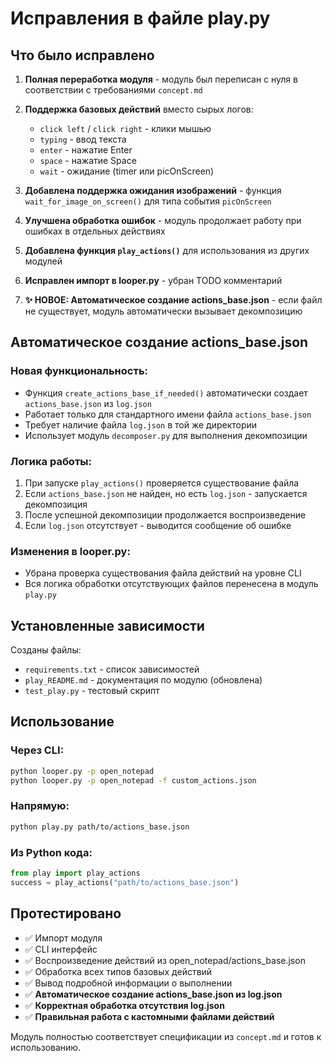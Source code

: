 # Исправления в файле play.py

## Что было исправлено

1. **Полная переработка модуля** - модуль был переписан с нуля в соответствии с требованиями `concept.md`

2. **Поддержка базовых действий** вместо сырых логов:
   - `click left` / `click right` - клики мышью
   - `typing` - ввод текста
   - `enter` - нажатие Enter
   - `space` - нажатие Space  
   - `wait` - ожидание (timer или picOnScreen)

3. **Добавлена поддержка ожидания изображений** - функция `wait_for_image_on_screen()` для типа события `picOnScreen`

4. **Улучшена обработка ошибок** - модуль продолжает работу при ошибках в отдельных действиях

5. **Добавлена функция `play_actions()`** для использования из других модулей

6. **Исправлен импорт в looper.py** - убран TODO комментарий

7. **✨ НОВОЕ: Автоматическое создание actions_base.json** - если файл не существует, модуль автоматически вызывает декомпозицию

## Автоматическое создание actions_base.json

### Новая функциональность:
- Функция `create_actions_base_if_needed()` автоматически создает `actions_base.json` из `log.json`
- Работает только для стандартного имени файла `actions_base.json`
- Требует наличие файла `log.json` в той же директории
- Использует модуль `decomposer.py` для выполнения декомпозиции

### Логика работы:
1. При запуске `play_actions()` проверяется существование файла
2. Если `actions_base.json` не найден, но есть `log.json` - запускается декомпозиция
3. После успешной декомпозиции продолжается воспроизведение
4. Если `log.json` отсутствует - выводится сообщение об ошибке

### Изменения в looper.py:
- Убрана проверка существования файла действий на уровне CLI
- Вся логика обработки отсутствующих файлов перенесена в модуль `play.py`

## Установленные зависимости

Созданы файлы:
- `requirements.txt` - список зависимостей
- `play_README.md` - документация по модулю (обновлена)
- `test_play.py` - тестовый скрипт

## Использование

### Через CLI:
```bash
python looper.py -p open_notepad
python looper.py -p open_notepad -f custom_actions.json
```

### Напрямую:
```bash
python play.py path/to/actions_base.json
```

### Из Python кода:
```python
from play import play_actions
success = play_actions("path/to/actions_base.json")
```

## Протестировано

- ✅ Импорт модуля
- ✅ CLI интерфейс
- ✅ Воспроизведение действий из open_notepad/actions_base.json
- ✅ Обработка всех типов базовых действий
- ✅ Вывод подробной информации о выполнении
- ✅ **Автоматическое создание actions_base.json из log.json**
- ✅ **Корректная обработка отсутствия log.json**
- ✅ **Правильная работа с кастомными файлами действий**

Модуль полностью соответствует спецификации из `concept.md` и готов к использованию.
